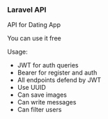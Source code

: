 ### Laravel API
API for Dating App

You can use it free

Usage:
- JWT for auth queries
- Bearer for register and auth
- All endpoints defend by JWT
- Use UUID
- Can save images
- Can write messages
- Can filter users
